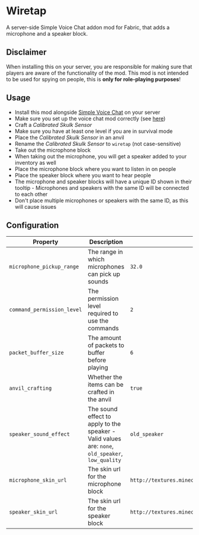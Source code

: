 # Wiretap

A server-side Simple Voice Chat addon mod for Fabric, that adds a microphone and a speaker block.

## Disclaimer

When installing this on your server,
you are responsible for making sure that players are aware of the functionality of the mod.
This mod is not intended to be used for spying on people, this is **only for role-playing purposes**!

## Usage

- Install this mod alongside [Simple Voice Chat](https://modrinth.com/plugin/simple-voice-chat) on your server
- Make sure you set up the voice chat mod correctly
(see [here](https://modrepo.de/minecraft/voicechat/wiki/server_setup))
- Craft a *Calibrated Skulk Sensor*
- Make sure you have at least one level if you are in survival mode
- Place the *Calibrated Skulk Sensor* in an anvil
- Rename the *Calibrated Skulk Sensor* to `wiretap` (not case-sensitive)
- Take out the microphone block
- When taking out the microphone, you will get a speaker added to your inventory as well
- Place the microphone block where you want to listen in on people
- Place the speaker block where you want to hear people
- The microphone and speaker blocks will have a unique ID shown in their tooltip - Microphones and speakers with the
  same ID will be connected to each other
- Don't place multiple microphones or speakers with the same ID, as this will cause issues

## Configuration

| Property                   | Description                                                                                       | Default                                                                                                  |
|----------------------------|---------------------------------------------------------------------------------------------------|----------------------------------------------------------------------------------------------------------|
| `microphone_pickup_range`  | The range in which microphones can pick up sounds                                                 | `32.0`                                                                                                   |
| `command_permission_level` | The permission level required to use the commands                                                 | `2`                                                                                                      |
| `packet_buffer_size`       | The amount of packets to buffer before playing                                                    | `6`                                                                                                      |
| `anvil_crafting`           | Whether the items can be crafted in the anvil                                                     | `true`                                                                                                   |
| `speaker_sound_effect`     | The sound effect to apply to the speaker - Valid values are: `none`, `old_speaker`, `low_quality` | `old_speaker`                                                                                            |
| `microphone_skin_url`      | The skin url for the microphone block                                                             | `http://textures.minecraft.net/texture/ccf0a27d246355e4dcbbd7b369d326cfed7aed1ba04e5dd9ba68cdecc4133d33` |
| `speaker_skin_url`         | The skin url for the speaker block                                                                | `http://textures.minecraft.net/texture/148a8c55891dec76764449f57ba677be3ee88a06921ca93b6cc7c9611a7af`    |

